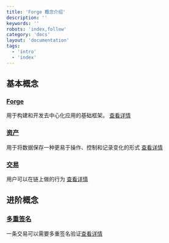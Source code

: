 ```yaml
---
title: 'Forge 概念介绍'
description: ''
keywords: ''
robots: 'index,follow'
category: 'docs'
layout: 'documentation'
tags:
  - 'intro'
  - 'index'
---
```


## 基本概念

### [Forge](inside_forge)

用于构建和开发去中心化应用的基础框架。 [查看详情](inside_forge)

### [资产](assets)

用于将数据保存一种更易于操作、控制和记录变化的形式 [查看详情](assets)

### [交易](transaction)

用户可以在链上做的行为 [查看详情](transaction)

## 进阶概念

### [多重签名](multisig)

一条交易可以需要多重签名验证[查看详情](multisig)
